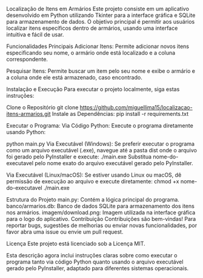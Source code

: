 Localização de Itens em Armários
Este projeto consiste em um aplicativo desenvolvido em Python utilizando Tkinter para a interface gráfica e SQLite para armazenamento de dados. O objetivo principal é permitir aos usuários localizar itens específicos dentro de armários, usando uma interface intuitiva e fácil de usar.

Funcionalidades Principais
Adicionar Itens: Permite adicionar novos itens especificando seu nome, o armário onde está localizado e a coluna correspondente.

Pesquisar Itens: Permite buscar um item pelo seu nome e exibe o armário e a coluna onde ele está armazenado, caso encontrado.

Instalação e Execução
Para executar o projeto localmente, siga estas instruções:

Clone o Repositório
git clone https://github.com/miguellima15/localizacao-itens-armarios.git
Instale as Dependências:
pip install -r requirements.txt

Executar o Programa:
Via Código Python: Execute o programa diretamente usando Python:

python main.py
Via Executável (Windows): Se preferir executar o programa como um arquivo executável (.exe), navegue até a pasta dist onde o arquivo foi gerado pelo PyInstaller e execute:
./main.exe
Substitua nome-do-executavel pelo nome exato do arquivo executável gerado pelo PyInstaller.

Via Executável (Linux/macOS): Se estiver usando Linux ou macOS, dê permissão de execução ao arquivo e execute diretamente:
chmod +x nome-do-executavel
./main.exe

Estrutura do Projeto
main.py: Contém a lógica principal do programa.
banco/armarios.db: Banco de dados SQLite para armazenamento dos itens nos armários.
imagem/download.png: Imagem utilizada na interface gráfica para o logo do aplicativo.
Contribuição
Contribuições são bem-vindas! Para reportar bugs, sugestões de melhorias ou enviar novas funcionalidades, por favor abra uma issue ou envie um pull request.

Licença
Este projeto está licenciado sob a Licença MIT.

Esta descrição agora inclui instruções claras sobre como executar o programa tanto via código Python quanto usando o arquivo executável gerado pelo PyInstaller, adaptado para diferentes sistemas operacionais.
